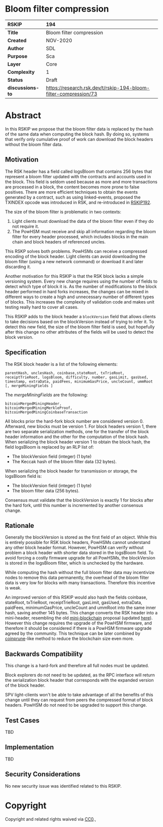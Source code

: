 # Bloom filter compression


|RSKIP          | 194 |
| :------------ |:-------------|
|**Title**      |Bloom filter compression|
|**Created**    |NOV-2020 |
|**Author**     |SDL |
|**Purpose**    |Sca |
|**Layer**      |Core |
|**Complexity** |1 |
|**Status**     |Draft |
|**discussions-to**     |https://research.rsk.dev/t/rskip-194-bloom-filter-compression/73|


# **Abstract**

In this RSKIP we propose that the bloom filter data is replaced by the hash of the same data when computing the block hash. 
By doing so, systems that verify only cumulative proof of work can download the block headers without the bloom filter data.

## Motivation

The RSK header has a field called logsBloom that contains 256 bytes that represent a bloom filter updated with the contracts and accounts used in the block. 
This field is seldom used because as more and more transactions are processed in a block, the content becomes more prone to false positives.
There are more efficient techniques to obtain the events generated by a contract, such as using linked-events, proposed the TXINDEX opcode was introduced in RSK, and re-introduced in [RSKIP192](https://github.com/rsksmart/RSKIPs/blob/master/IPs/RSKIP192.md).

The size of the bloom filter is problematic in two contexts:

1. Light clients must download the data of the bloom filter even if they do not require it.
2. The PowHSM must receive and skip all information regarding the bloom filter for every header processed, which includes blocks in the main chain and block headers of referenced uncles.

This RSKP solves both problems. PowHSMs can receive a compressed encoding of the block header. Light clients can avoid downloading the bloom filter (using a new network command) or download it and later discarding it.

Another motivation for this RSKIP is that the RSK block lacks a simple versioning system. Every new change requires using the number of fields to detect which type of block it is.
As the number of modifications to the block header performed in hard forks increases, the changes can be mixed in different ways to create a high and unnecessary number of different types of blocks.
This increases the complexity of validation code and makes unit testing really hard to cover all cases.

This RSKIP adds to the block header a `blockVersion` field that allows clients to take decisions based on the blockVersion instead of trying to infer it.
To detect this new field, the size of the bloom filter field is used, but hopefully after this change no other attributes of the fields will be used to detect the block version.


## Specification

The RSK block header is a list of the following elements:

```
parentHash, unclesHash, coinbase,stateRoot, txTrieRoot, receiptTrieRoot, logsBloom, difficulty, number, gasLimit, gasUsed, timestamp, extraData, paidFees, minimumGasPrice, uncleCount, ummRoot [, mergeMiningFields ] 
```

The *mergeMiningFields* are the following:

```
bitcoinMergedMiningHeader,
bitcoinMergedMiningMerkleProof,
bitcoinMergedMiningCoinbaseTransaction
```

All blocks prior the hard-fork block number are considered version 0.
Afterward, new blocks must be version 1.
For block headers version 1, there are two separate serialization methods, one for the transfer of the block header information and the other for the computation of the block hash.
When serializing the block header version 1 to obtain the block hash, the field logsBloom is replaced by an RLP list of:

* The blockVersion field (integer) (1 byte)
* The Keccak hash of the bloom filter data (32 bytes).

When serializing the block header for transmission or storage, the logsBloom field is: 
* The blockVersion field (integer) (1 byte)
* The bloom filter data (256 bytes).

Consensus must validate that the blockVersion is exactly 1 for blocks after the hard fork, until this number is incremented by another consensus change.


## Rationale

Generally the blockVersion is stored as the first field of an object.
While this is entirely possible for RSK block headers, PowHSMs cannot understand any other block header format. However, PowHSM can verify without problem a block header with shorter data stored in the logsBloom field.
To avoid forcing a costly firmware upgrade for all PowHSMs, the blockVersion is stored in the logsBloom filter, which is unchecked by the hardware.

While computing the hash without the full bloom filter data may incentivize nodes to remove this data permanently, the overhead of the bloom filter data is very low for blocks with many transactions. Therefore this incentive is weak. 

An improved version of this RSKIP would also hash the fields coinbase, stateRoot, txTrieRoot, receiptTrieRoot, gasLimit, gasUsed, extraData, paidFees, minimumGasPrice, uncleCount and ummRoot into the same inner hash, saving another 145 bytes. This change converts the RSK header into a mini-header, resembling the old [mini-blockchain](https://citeseerx.ist.psu.edu/viewdoc/download?doi=10.1.1.1046.128&rep=rep1&type=pdf) proposal (updated [here](http://cryptochainuni.com/wp-content/uploads/The-Mini-Blockchain-Scheme.pdf)). However this change requires the upgrade of the PowHSM firmware, and therefore it should be considered if there is a PowHSM firmware upgrade agreed by the community. This technique can be later combined by [coinprune](https://arxiv.org/pdf/2004.06911.pdf)-like method to reduce the blockchain size even more.

## Backwards Compatibility

This change is a hard-fork and therefore all full nodes must be updated. 

Block explorers do not need to be updated, as the RPC interface will return the serialization block header that corresponds with the expanded version of the block header.

SPV light-clients won't be able to take advantage of all the benefits of this change until they can request from peers the compressed format of block headers.
PowHSM do not need to be upgraded to support this change.

## Test Cases

TBD

## Implementation

TBD

## Security Considerations

No new security issue was identified related to this RSKIP.

# **Copyright**

Copyright and related rights waived via [CC0](https://creativecommons.org/publicdomain/zero/1.0/).,

 
